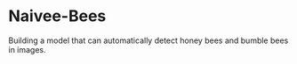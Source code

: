 # Naivee-Bees
Building a model that can automatically detect honey bees and bumble bees in images.  
